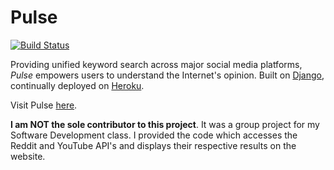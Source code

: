 # Pulse

[![Build Status](https://travis-ci.com/ctrl-alt-delete-3308/pulse.svg?branch=master)](https://travis-ci.com/ctrl-alt-delete-3308/pulse)

Providing unified keyword search across major social media platforms,
*Pulse* empowers users to understand the Internet's opinion. Built
on [Django](https://www.djangoproject.com/), continually deployed on
[Heroku](https://www.heroku.com).

Visit Pulse [here](https://csci-3308-pulse.herokuapp.com/).


**I am NOT the sole contributor to this project**. It was a group project for my Software Development class. I provided the code which accesses the Reddit and YouTube API's and displays their respective results on the website.
